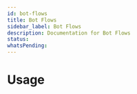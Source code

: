 ```yaml
---
id: bot-flows
title: Bot Flows
sidebar_label: Bot Flows
description: Documentation for Bot Flows
status: 
whatsPending: 
---
```


# Usage

